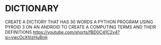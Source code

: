 # DICTIONARY
CREATE A DICTIORY THAT HAS 30 WORDS
A PYTHON PROGRAM USING PYROID 3 ON AN ANDROID TO CREATE A COMPUTING TERMS AND THEIR DEFINITIONS
https://youtube.com/shorts/fBD0C41C2v4?si=vwcOcXhIzHu8niji
